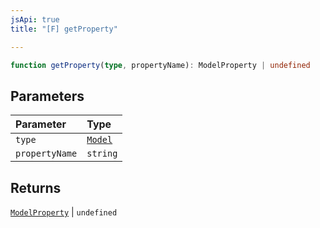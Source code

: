 ```yaml
---
jsApi: true
title: "[F] getProperty"

---
```

```ts
function getProperty(type, propertyName): ModelProperty | undefined
```

## Parameters

| Parameter | Type |
| :------ | :------ |
| `type` | [`Model`](../interfaces/Model.md) |
| `propertyName` | `string` |

## Returns

[`ModelProperty`](../interfaces/ModelProperty.md) \| `undefined`
